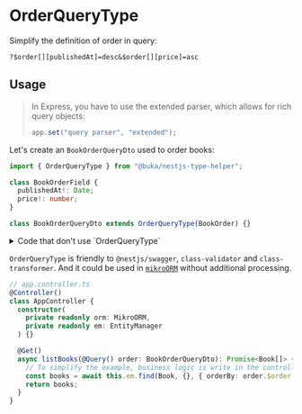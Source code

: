# OrderQueryType

Simplify the definition of order in query:

```
?$order[][publishedAt]=desc&$order[][price]=asc
```

## Usage

> In Express, you have to use the extended parser, which allows for rich query objects:
>
> ```typescript
> app.set("query parser", "extended");
> ```

Let's create an `BookOrderQueryDto` used to order books:

```typescript
import { OrderQueryType } from "@buka/nestjs-type-helper";

class BookOrderField {
  publishedAt!: Date;
  price!: number;
}

class BookOrderQueryDto extends OrderQueryType(BookOrder) {}
```

<details>
  <summary>Code that don't use `OrderQueryType`</summary>

```typescript
import { IsIn, ValidatedNested } from "class-validator";
import { Type } from "class-transformer";
import { ApiProperty } from "@nestjs/swagger";

class $Order {
  @ApiProperty({
    name: "$order[][publishedAt]",
    type: "string",
    enum: ["desc", "asc"],
  })
  @IsIn(["desc", "asc"])
  publishedAt!: "desc" | "asc";
}

class BookOrderQueryDto {
  @ValidatedNested({ each: true })
  @Type(() => $Order)
  $order: $Order[];
}
```

</details>

`OrderQueryType` is friendly to `@nestjs/swagger`, `class-validator` and `class-transformer`.
And it could be used in [`mikroORM`](https://mikro-orm.io/) without additional processing.

```typescript
// app.controller.ts
@Controller()
class AppController {
  constructor(
    private readonly orm: MikroORM,
    private readonly em: EntityManager
  ) {}

  @Get()
  async listBooks(@Query() order: BookOrderQueryDto): Promise<Book[]> {
    // To simplify the example, business logic is write in the controller
    const books = await this.em.find(Book, {}, { orderBy: order.$order });
    return books;
  }
}
```
